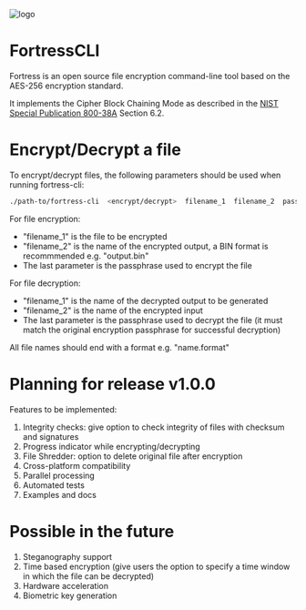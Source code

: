 ![logo](https://i.imgur.com/2b8NhZj.png)

# FortressCLI
Fortress is an open source file encryption command-line tool based on the AES-256 encryption standard.

It implements the Cipher Block Chaining Mode as described in the [NIST Special Publication 800-38A](https://nvlpubs.nist.gov/nistpubs/Legacy/SP/nistspecialpublication800-38a.pdf) Section 6.2.

# Encrypt/Decrypt a file
To encrypt/decrypt files, the following parameters should be used when running fortress-cli:
```bash
./path-to/fortress-cli  <encrypt/decrypt>  filename_1  filename_2  passphrase
```
For file encryption: 
- "filename_1" is the file to be encrypted
- "filename_2" is the name of the encrypted output, a BIN format is recommmended e.g. "output.bin"
- The last parameter is the passphrase used to encrypt the file

For file decryption:
- "filename_1" is the name of the decrypted output to be generated
- "filename_2" is the name of the encrypted input
- The last parameter is the passphrase used to decrypt the file (it must match the original encryption passphrase for successful decryption)

All file names should end with a format e.g. "name.format"

# Planning for release v1.0.0
Features to be implemented:
1. Integrity checks: give option to check integrity of files with checksum and signatures
2. Progress indicator while encrypting/decrypting
3. File Shredder: option to delete original file after encryption
4. Cross-platform compatibility
5. Parallel processing
6. Automated tests
7. Examples and docs

# Possible in the future
1. Steganography support
2. Time based encryption (give users the option to specify a time window in which the file can be decrypted)
3. Hardware acceleration
4. Biometric key generation
